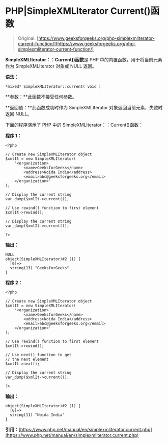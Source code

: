 # PHP|SimpleXMLIterator Current()函数

> Original: [https://www.geeksforgeeks.org/php-simplexmliterator-current-function/](https://www.geeksforgeeks.org/php-simplexmliterator-current-function/)

**SimpleXMLIterator：：Current()函数**是 PHP 中的内置函数，用于将当前元素作为 SimpleXMLIterator 对象或 NULL 返回。

**语法：**

```
*mixed* SimpleXMLIterator::current( void )
```

**参数：**此函数不接受任何参数。

**返回值：**此函数成功时作为 SimpleXMLIterator 对象返回当前元素，失败时返回 NULL。

下面的程序演示了 PHP 中的 SimpleXMLIterator：：Current()函数：

**程序 1：**

```
<?php

// Create new SimpleXMLIterator object
$xmlIt = new SimpleXMLIterator(
    '<organization>
        <name>GeeksforGeeks</name>
        <address>Noida India</address>
        <email>abc@geeksforgeeks.org</email>
    </organization>'
);

// Display the current string
var_dump($xmlIt->current());

// Use rewind() function to first element
$xmlIt->rewind();

// Display the current string
var_dump($xmlIt->current());

?>
```

**输出：**

```
NULL
object(SimpleXMLIterator)#2 (1) {
  [0]=>
  string(13) "GeeksforGeeks"
}

```

**程序 2：**

```
<?php

// Create new SimpleXMLIterator object
$xmlIt = new SimpleXMLIterator(
    '<organization>
        <name>GeeksforGeeks</name>
        <address>Noida India</address>
        <email>abc@geeksforgeeks.org</email>
    </organization>'
);

// Use rewind() function to first element
$xmlIt->rewind();

// Use next() function to get
// the next element
$xmlIt->next();

// Display the current string
var_dump($xmlIt->current());

?>
```

**输出：**

```
object(SimpleXMLIterator)#2 (1) {
  [0]=>
  string(11) "Noida India"
}

```

**引用：**[https://www.php.net/manual/en/simplexmliterator.current.php](https://www.php.net/manual/en/simplexmliterator.current.php)